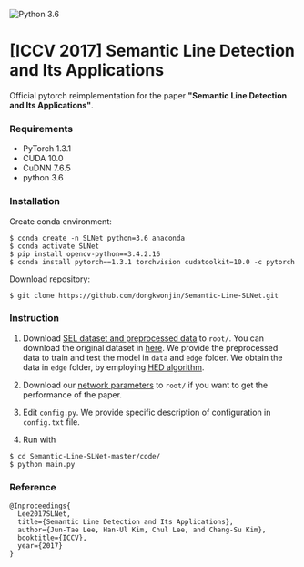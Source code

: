 ![Python 3.6](https://img.shields.io/badge/python-3.6-green.svg)

# [ICCV 2017] Semantic Line Detection and Its Applications

<!--
![IVOS Image](Overall_Network.png)

\\[[Project page]](https://openreview.net/forum?id=bo_lWt_aA)
\\[[arXiv]](https://arxiv.org/abs/2007.08139)
-->

Official pytorch reimplementation for the paper **"Semantic Line Detection and Its Applications"**.

### Requirements
- PyTorch 1.3.1
- CUDA 10.0
- CuDNN 7.6.5
- python 3.6

### Installation
Create conda environment:
```
$ conda create -n SLNet python=3.6 anaconda
$ conda activate SLNet
$ pip install opencv-python==3.4.2.16
$ conda install pytorch==1.3.1 torchvision cudatoolkit=10.0 -c pytorch
```

Download repository:
```
$ git clone https://github.com/dongkwonjin/Semantic-Line-SLNet.git
```
### Instruction

1. Download [SEL dataset and preprocessed data](https://drive.google.com/file/d/1K_lc284Mie-i3o4jEHF4dhObqOS_ITLc/view?usp=sharing) to ```root/```. You can download the original dataset in [here](http://mcl.korea.ac.kr/research/Submitted/jtlee_slnet/ICCV2017_JTLEE_dataset.7z). We provide the preprocessed data to train and test the model in ```data``` and ```edge``` folder. We obtain the data in  ```edge``` folder, by employing [HED algorithm](https://github.com/sniklaus/pytorch-hed).

2. Download our [network parameters](https://drive.google.com/file/d/1jrcu3R90U9XeG-jpOWIcoXcHimPsIaV-/view?usp=sharing) to ```root/``` if you want to get the performance of the paper.

3. Edit `config.py`. We provide specific description of configuration in ```config.txt``` file.

4. Run with 
```
$ cd Semantic-Line-SLNet-master/code/
$ python main.py
```



### Reference
```
@Inproceedings{
  Lee2017SLNet,
  title={Semantic Line Detection and Its Applications},
  author={Jun-Tae Lee, Han-Ul Kim, Chul Lee, and Chang-Su Kim},
  booktitle={ICCV},
  year={2017}
}
```
